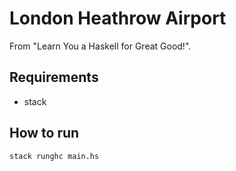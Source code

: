 # London Heathrow Airport
From "Learn You a Haskell for Great Good!".

## Requirements
*   stack

## How to run
`stack runghc main.hs`
